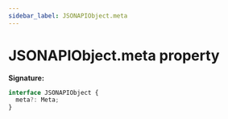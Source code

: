 ```yaml
---
sidebar_label: JSONAPIObject.meta
---
```


# JSONAPIObject.meta property

**Signature:**

```typescript
interface JSONAPIObject {
  meta?: Meta;
}
```
